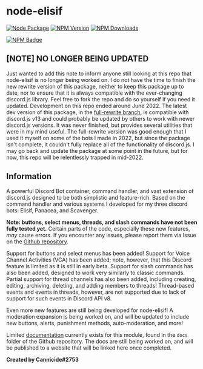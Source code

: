 # node-elisif
[![Node Package](https://github.com/Cannicide/node-elisif/actions/workflows/npm-publish.yml/badge.svg)](https://github.com/Cannicide/node-elisif/actions/workflows/npm-publish.yml) [![NPM Version](https://img.shields.io/npm/v/elisif?maxAge=2400)](https://www.npmjs.com/package/elisif) [![NPM Downloads](https://img.shields.io/npm/dt/elisif?maxAge=2400)](https://www.npmjs.com/package/elisif)

[![NPM Badge](https://nodei.co/npm/elisif.png?downloads=true&stars=true)](https://nodei.co/npm/elisif)

## [NOTE] NO LONGER BEING UPDATED
Just wanted to add this note to inform anyone still looking at this repo that node-elisif is no longer being worked on. I do not have the time to finish the new rewrite version of this package, neither to keep this package up to date, nor to ensure that it is always compatible with the ever-changing discord.js library. Feel free to fork the repo and do so yourself if you need it updated. Development on this repo ended around June 2022. The latest dev version of this package, in the [full-rewrite branch](https://github.com/Cannicide/node-elisif/tree/full-rewrite), is compatible with discord.js v13 and could probably be updated by others to work with newer discord.js versions. It was never finished, but provides several utilities that were in my mind useful. The full-rewrite version was good enough that I used it myself on some of the bots I made in 2022, but since the package isn't complete, it couldn't fully replace all of the functionality of discord.js. I may go back and update the package at some point in the future, but for now, this repo will be relentlessly trapped in mid-2022.



## Information
A powerful Discord Bot container, command handler, and vast extension of discord.js designed to be both simplistic and feature-rich. Based on the command handler and various systems I developed for my three discord bots: Elisif, Panacea, and Scavenger.

**Note: buttons, select menus, threads, and slash commands have not been fully tested yet.** Certain parts of the code, especially these new features, *may* cause errors. If you encounter any issues, please report them via Issue on the [Github repository](https://github.com/Cannicide/node-elisif).

Support for buttons and select menus has been added! Support for Voice Channel Activities (VCA) has been added; note, however, that this Discord feature is limited as it is still in early beta. Support for slash commands has also been added, designed to work very similarly to classic commands. Partial support for thread channels has also been added, including creating, editing, archiving, deleting, and adding members to threads! Thread-based events and events in threads, however, are not supported due to lack of support for such events in Discord API v8.

Even more new features are still being developed for node-elisif! A moderation expansion is being worked on, and will be updated to include new buttons, alerts, punishment methods, auto-moderation, and more!

Limited [documentation](https://github.com/Cannicide/node-elisif/blob/main/docs) currently exists for this module, found in the `docs` folder of the Github repository. The docs are still being worked on, and will be published to a website that will be linked here once completed.

**Created by Cannicide#2753**

